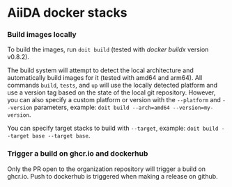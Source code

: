 # AiiDA docker stacks

### Build images locally

To build the images, run `doit build` (tested with *docker buildx* version v0.8.2).

The build system will attempt to detect the local architecture and automatically build images for it (tested with amd64 and arm64).
All commands `build`, `tests`, and `up` will use the locally detected platform and use a version tag based on the state of the local git repository.
However, you can also specify a custom platform or version with the `--platform` and `--version` parameters, example: `doit build --arch=amd64 --version=my-version`.

You can specify target stacks to build with `--target`, example: `doit build --target base --target base`.

### Trigger a build on ghcr.io and dockerhub

Only the PR open to the organization repository will trigger a build on ghcr.io.
Push to dockerhub is triggered when making a release on github.